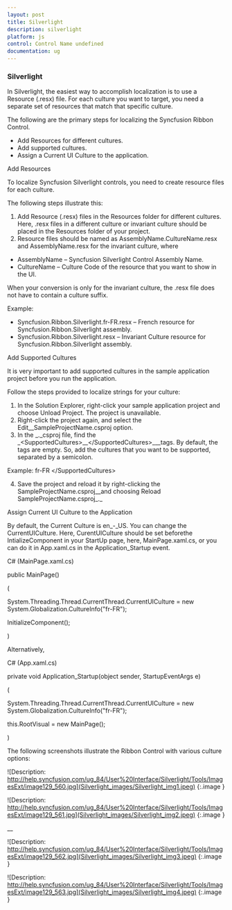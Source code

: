 ```yaml
---
layout: post
title: Silverlight
description: silverlight
platform: js
control: Control Name undefined
documentation: ug
---
```


### Silverlight

In Silverlight, the easiest way to accomplish localization is to use a Resource (.resx) file. For each culture you want to target, you need a separate set of resources that match that specific culture. 

The following are the primary steps for localizing the Syncfusion Ribbon Control.

* Add Resources for different cultures.
* Add supported cultures.
* Assign a Current UI Culture to the application.

Add Resources

To localize Syncfusion Silverlight controls, you need to create resource files for each culture. 

The following steps illustrate this:

1. Add Resource (.resx) files in the Resources folder for different cultures. Here, .resx files in a different culture or invariant culture should be placed in the Resources folder of your project.
1. Resource files should be named as AssemblyName.CultureName.resx and AssemblyName.resx for the invariant culture, where
* AssemblyName – Syncfusion Silverlight Control Assembly Name.
* CultureName – Culture Code of the resource that you want to show in the UI. 

When your conversion is only for the invariant culture, the .resx file does not have to contain a culture suffix.

Example:

* Syncfusion.Ribbon.Silverlight.fr-FR.resx – French resource for Syncfusion.Ribbon.Silverlight assembly.
* Syncfusion.Ribbon.Silverlight.resx – Invariant Culture resource for Syncfusion.Ribbon.Silverlight assembly.

Add Supported Cultures

It is very important to add supported cultures in the sample application project before you run the application.

Follow the steps provided to localize strings for your culture:

1. In the Solution Explorer, right-click your sample application project and choose Unload Project. The project is unavailable.
2. Right-click the project again, and select the Edit__SampleProjectName.csproj option.
3. In the _._csproj file, find the _&lt;SupportedCultures&gt;__&lt;/SupportedCultures&gt;___tags. By default, the tags are empty. So, add the cultures that you want to be supported, separated by a semicolon.

Example: <SupportedCultures>fr-FR &lt;/SupportedCultures&gt;

4. Save the project and reload it by right-clicking the SampleProjectName.csproj__and choosing Reload SampleProjectName.csproj_._

Assign Current UI Culture to the Application

By default, the Current Culture is en_-_US. You can change the CurrentUICulture. Here, CurentUICulture should be set beforethe IntializeComponent in your StartUp page, here, MainPage.xaml.cs, or you can do it in App.xaml.cs in the Application_Startup event.



C# (MainPage.xaml.cs) 



public MainPage()

(

System.Threading.Thread.CurrentThread.CurrentUICulture = new System.Globalization.CultureInfo("fr-FR");



InitializeComponent();

)



Alternatively,

C# (App.xaml.cs) 



private void Application_Startup(object sender, StartupEventArgs e)

(

System.Threading.Thread.CurrentThread.CurrentUICulture = new System.Globalization.CultureInfo("fr-FR");

this.RootVisual = new MainPage();

)



The following screenshots illustrate the Ribbon Control with various culture options:



![Description: http://help.syncfusion.com/ug_84/User%20Interface/Silverlight/Tools/ImagesExt/image129_560.jpg](Silverlight_images/Silverlight_img1.jpeg)
{:.image }




![Description: http://help.syncfusion.com/ug_84/User%20Interface/Silverlight/Tools/ImagesExt/image129_561.jpg](Silverlight_images/Silverlight_img2.jpeg)
{:.image }


__

![Description: http://help.syncfusion.com/ug_84/User%20Interface/Silverlight/Tools/ImagesExt/image129_562.jpg](Silverlight_images/Silverlight_img3.jpeg)
{:.image }




![Description: http://help.syncfusion.com/ug_84/User%20Interface/Silverlight/Tools/ImagesExt/image129_563.jpg](Silverlight_images/Silverlight_img4.jpeg)
{:.image }


